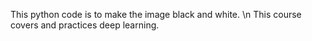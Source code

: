 This python code is to make the image black and white. \n
This course covers and practices deep learning.
